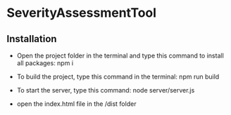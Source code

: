 # SeverityAssessmentTool

## Installation
- Open the project folder in the terminal and type this command to install all packages: npm i

- To build the project, type this command in the terminal: npm run build

- To start the server, type this command: node server/server.js

- open the index.html file in the /dist folder